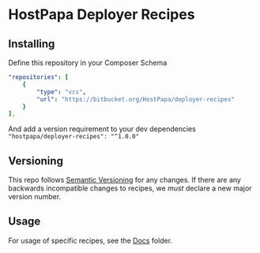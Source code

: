 # HostPapa Deployer Recipes

## Installing

Define this repository in your Composer Schema

```YAML
"repositories": [
    {
        "type": "vcs",
        "url": "https://bitbucket.org/HostPapa/deployer-recipes"
    }
],
```

And add a version requirement to your dev dependencies
`"hostpapa/deployer-recipes": "^1.0.0"`

## Versioning

This repo follows [Semantic Versioning](https://semver.org/) for any changes. If
there are any backwards incompatible changes to recipes, we *must* declare a new
major version number.

## Usage

For usage of specific recipes, see the [Docs](docs) folder.
